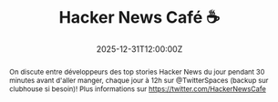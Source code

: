 ---
title: Hacker News Café ☕

event: Hacker News Café ☕
event_url: https://twitter.com/HackerNewsCafe

location: En ligne

summary: 🎤 Discussion sur l'actu du moment ! Top pour sa veille technologique
abstract: "On discute entre développeurs des top stories Hacker News du jour pendant 30 minutes avant d'aller manger, chaque jour à 12h sur @TwitterSpaces (backup sur clubhouse si besoin)! Plus informations sur https://twitter.com/HackerNewsCafe"

date: "2025-12-31T12:00:00Z"
date_end: "2025-12-31T12:30:00Z"
all_day: false

publishDate: "2022-05-24T12:00:00Z"

authors: [David Aparicio]
tags: [Hacker News, Quickie, Twitter Spaces, Live, Clubhouse]

featured: false

image:
  caption: 'Crédits: [**Twitter Spaces**](https://twitter.com/HackerNewsCafe)'
  focal_point: Right

links: 
- icon: twitter
  icon_pack: fab
  name: Twitter
  url: https://twitter.com/HackerNewsCafe
url_code: ""
url_pdf: ""
url_slides: ""
url_video: ""

slides: ""
projects: []
---